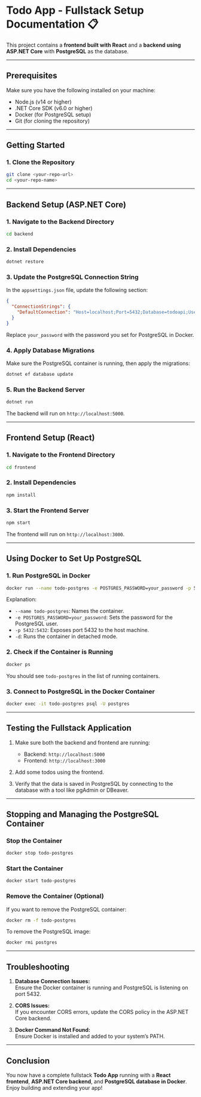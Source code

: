 # Todo App - Fullstack Setup Documentation 📋

This project contains a **frontend built with React** and a **backend using ASP.NET Core** with **PostgreSQL** as the database.

---

## Prerequisites

Make sure you have the following installed on your machine:

- Node.js (v14 or higher)  
- .NET Core SDK (v6.0 or higher)  
- Docker (for PostgreSQL setup)  
- Git (for cloning the repository)

---

## Getting Started

### 1. Clone the Repository

```bash
git clone <your-repo-url>
cd <your-repo-name>
```

---

## Backend Setup (ASP.NET Core)

### 1. Navigate to the Backend Directory

```bash
cd backend
```

### 2. Install Dependencies

```bash
dotnet restore
```

### 3. Update the PostgreSQL Connection String

In the `appsettings.json` file, update the following section:

```json
{
  "ConnectionStrings": {
    "DefaultConnection": "Host=localhost;Port=5432;Database=todoapi;Username=postgres;Password=your_password"
  }
}
```

Replace `your_password` with the password you set for PostgreSQL in Docker.

### 4. Apply Database Migrations

Make sure the PostgreSQL container is running, then apply the migrations:

```bash
dotnet ef database update
```

### 5. Run the Backend Server

```bash
dotnet run
```

The backend will run on `http://localhost:5000`.

---

## Frontend Setup (React)

### 1. Navigate to the Frontend Directory

```bash
cd frontend
```

### 2. Install Dependencies

```bash
npm install
```

### 3. Start the Frontend Server

```bash
npm start
```

The frontend will run on `http://localhost:3000`.

---

## Using Docker to Set Up PostgreSQL

### 1. Run PostgreSQL in Docker

```bash
docker run --name todo-postgres -e POSTGRES_PASSWORD=your_password -p 5432:5432 -d postgres
```

Explanation:
- `--name todo-postgres`: Names the container.
- `-e POSTGRES_PASSWORD=your_password`: Sets the password for the PostgreSQL user.
- `-p 5432:5432`: Exposes port 5432 to the host machine.
- `-d`: Runs the container in detached mode.

### 2. Check if the Container is Running

```bash
docker ps
```

You should see `todo-postgres` in the list of running containers.

### 3. Connect to PostgreSQL in the Docker Container

```bash
docker exec -it todo-postgres psql -U postgres
```

---

## Testing the Fullstack Application

1. Make sure both the backend and frontend are running:
   - Backend: `http://localhost:5000`
   - Frontend: `http://localhost:3000`

2. Add some todos using the frontend.

3. Verify that the data is saved in PostgreSQL by connecting to the database with a tool like pgAdmin or DBeaver.

---

## Stopping and Managing the PostgreSQL Container

### Stop the Container

```bash
docker stop todo-postgres
```

### Start the Container

```bash
docker start todo-postgres
```

### Remove the Container (Optional)

If you want to remove the PostgreSQL container:

```bash
docker rm -f todo-postgres
```

To remove the PostgreSQL image:

```bash
docker rmi postgres
```

---

## Troubleshooting

1. **Database Connection Issues:**  
   Ensure the Docker container is running and PostgreSQL is listening on port 5432.

2. **CORS Issues:**  
   If you encounter CORS errors, update the CORS policy in the ASP.NET Core backend.

3. **Docker Command Not Found:**  
   Ensure Docker is installed and added to your system’s PATH.

---

## Conclusion

You now have a complete fullstack **Todo App** running with a **React frontend**, **ASP.NET Core backend**, and **PostgreSQL database in Docker**. Enjoy building and extending your app!
